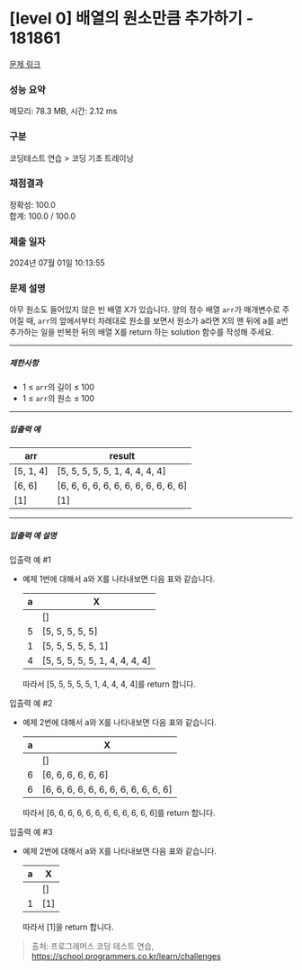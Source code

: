 # [level 0] 배열의 원소만큼 추가하기 - 181861 

[문제 링크](https://school.programmers.co.kr/learn/courses/30/lessons/181861) 

### 성능 요약

메모리: 78.3 MB, 시간: 2.12 ms

### 구분

코딩테스트 연습 > 코딩 기초 트레이닝

### 채점결과

정확성: 100.0<br/>합계: 100.0 / 100.0

### 제출 일자

2024년 07월 01일 10:13:55

### 문제 설명

<p>아무 원소도 들어있지 않은 빈 배열 X가 있습니다. 양의 정수 배열 <code>arr</code>가 매개변수로 주어질 때, <code>arr</code>의 앞에서부터 차례대로 원소를 보면서 원소가 a라면 X의 맨 뒤에 a를 a번 추가하는 일을 반복한 뒤의 배열 X를 return 하는 solution 함수를 작성해 주세요.</p>

<hr>

<h5>제한사항</h5>

<ul>
<li>1 ≤ <code>arr</code>의 길이 ≤ 100</li>
<li>1 ≤ <code>arr</code>의 원소 ≤ 100</li>
</ul>

<hr>

<h5>입출력 예</h5>
<table class="table">
        <thead><tr>
<th>arr</th>
<th>result</th>
</tr>
</thead>
        <tbody><tr>
<td>[5, 1, 4]</td>
<td>[5, 5, 5, 5, 5, 1, 4, 4, 4, 4]</td>
</tr>
<tr>
<td>[6, 6]</td>
<td>[6, 6, 6, 6, 6, 6, 6, 6, 6, 6, 6, 6]</td>
</tr>
<tr>
<td>[1]</td>
<td>[1]</td>
</tr>
</tbody>
      </table>
<hr>

<h5>입출력 예 설명</h5>

<p>입출력 예 #1</p>

<ul>
<li><p>예제 1번에 대해서 a와 X를 나타내보면 다음 표와 같습니다.</p>
<table class="table">
        <thead><tr>
<th>a</th>
<th>X</th>
</tr>
</thead>
        <tbody><tr>
<td></td>
<td>[]</td>
</tr>
<tr>
<td>5</td>
<td>[5, 5, 5, 5, 5]</td>
</tr>
<tr>
<td>1</td>
<td>[5, 5, 5, 5, 5, 1]</td>
</tr>
<tr>
<td>4</td>
<td>[5, 5, 5, 5, 5, 1, 4, 4, 4, 4]</td>
</tr>
</tbody>
      </table>
<p>따라서 [5, 5, 5, 5, 5, 1, 4, 4, 4, 4]를 return 합니다.</p></li>
</ul>

<p>입출력 예 #2</p>

<ul>
<li><p>예제 2번에 대해서 a와 X를 나타내보면 다음 표와 같습니다. </p>
<table class="table">
        <thead><tr>
<th>a</th>
<th>X</th>
</tr>
</thead>
        <tbody><tr>
<td></td>
<td>[]</td>
</tr>
<tr>
<td>6</td>
<td>[6, 6, 6, 6, 6, 6]</td>
</tr>
<tr>
<td>6</td>
<td>[6, 6, 6, 6, 6, 6, 6, 6, 6, 6, 6, 6]</td>
</tr>
</tbody>
      </table>
<p>따라서 [6, 6, 6, 6, 6, 6, 6, 6, 6, 6, 6, 6]를 return 합니다.</p></li>
</ul>

<p>입출력 예 #3</p>

<ul>
<li><p>예제 2번에 대해서 a와 X를 나타내보면 다음 표와 같습니다. </p>
<table class="table">
        <thead><tr>
<th>a</th>
<th>X</th>
</tr>
</thead>
        <tbody><tr>
<td></td>
<td>[]</td>
</tr>
<tr>
<td>1</td>
<td>[1]</td>
</tr>
</tbody>
      </table>
<p>따라서 [1]을 return 합니다.</p></li>
</ul>


> 출처: 프로그래머스 코딩 테스트 연습, https://school.programmers.co.kr/learn/challenges